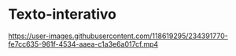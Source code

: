 <h1>Texto-interativo</h1>



https://user-images.githubusercontent.com/118619295/234391770-fe7cc635-961f-4534-aaea-c1a3e6a017cf.mp4

